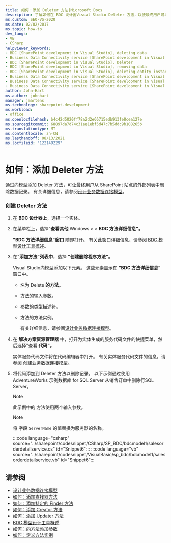 ```yaml
---
title: 如何：添加 Deleter 方法|Microsoft Docs
description: 了解如何在 BDC 设计器Visual Studio Deleter 方法，以便最终用户可以从 SharePoint 站点上的外部列表中删除数据记录。
ms.custom: SEO-VS-2020
ms.date: 02/02/2017
ms.topic: how-to
dev_langs:
- VB
- CSharp
helpviewer_keywords:
- BDC [SharePoint development in Visual Studio], deleting data
- Business Data Connectivity service [SharePoint development in Visual Studio], Deleter
- BDC [SharePoint development in Visual Studio], Deleter
- BDC [SharePoint development in Visual Studio], removing data
- BDC [SharePoint development in Visual Studio], deleting entity instances
- Business Data Connectivity service [SharePoint development in Visual Studio], deleting entity instances
- Business Data Connectivity service [SharePoint development in Visual Studio], deleting data
- Business Data Connectivity service [SharePoint development in Visual Studio], removing data
author: John-Hart
ms.author: johnhart
manager: jmartens
ms.technology: sharepoint-development
ms.workload:
- office
ms.openlocfilehash: b4c42d5020ff78a2d2e66715edb913fe8cea127e
ms.sourcegitcommit: 68897da7d74c31ae1ebf5d47c7b5ddc9b108265b
ms.translationtype: MT
ms.contentlocale: zh-CN
ms.lasthandoff: 08/13/2021
ms.locfileid: "122149229"
---
```

# <a name="how-to-add-a-deleter-method"></a>如何：添加 Deleter 方法
  通过向模型添加 Deleter 方法，可让最终用户从 SharePoint 站点的外部列表中删除数据记录。 有关详细信息，请参阅[设计业务数据连接模型](../sharepoint/designing-a-business-data-connectivity-model.md)。

### <a name="to-create-a-deleter-method"></a>创建 Deleter 方法

1. 在 **BDC 设计器上**，选择一个实体。

2. 在菜单栏上，选择"**查看其他** Windows  >    >  **BDC 方法详细信息"。**

    **"BDC 方法详细信息"窗口** 随即打开。 有关此窗口详细信息，请参阅 [BDC 模型设计工具概述](../sharepoint/bdc-model-design-tools-overview.md)。

3. 在"**添加方法"列表中**，选择 **"创建删除程序方法"。**

    Visual Studio向模型添加以下元素。 这些元素显示在 **"BDC 方法详细信息"** 窗口中。

   - 名为 Delete **的方法**。

   - 方法的输入参数。

   - 参数的类型描述符。

   - 方法的方法实例。

     有关详细信息，请参阅[设计业务数据连接模型](../sharepoint/designing-a-business-data-connectivity-model.md)。

4. 在 **解决方案资源管理器** 中，打开为实体生成的服务代码文件的快捷菜单，然后选择"查看 **代码"。**

    实体服务代码文件将在代码编辑器中打开。 有关实体服务代码文件的信息，请参阅 [创建业务数据连接模型](../sharepoint/creating-a-business-data-connectivity-model.md)。

5. 将代码添加到 Deleter 方法以删除记录。 以下示例通过使用 AdventureWorks 示例数据库 for SQL Server 从销售订单中删除行SQL Server。

   > [!NOTE]
   > 此示例中的 方法使用两个输入参数。

   > [!NOTE]
   > 将 字段 `ServerName` 的值替换为服务器的名称。

    :::code language="csharp" source="../sharepoint/codesnippet/CSharp/SP_BDC/bdcmodel1/salesorderdetailservice.cs" id="Snippet6":::
    :::code language="vb" source="../sharepoint/codesnippet/VisualBasic/sp_bdc/bdcmodel1/salesorderdetailservice.vb" id="Snippet6":::

## <a name="see-also"></a>请参阅
- [设计业务数据连接模型](../sharepoint/designing-a-business-data-connectivity-model.md)
- [如何：添加查找器方法](../sharepoint/how-to-add-a-finder-method.md)
- [如何：添加特定的 Finder 方法](../sharepoint/how-to-add-a-specific-finder-method.md)
- [如何：添加 Creator 方法](../sharepoint/how-to-add-a-creator-method.md)
- [如何：添加 Updater 方法](../sharepoint/how-to-add-an-updater-method.md)
- [BDC 模型设计工具概述](../sharepoint/bdc-model-design-tools-overview.md)
- [如何：向方法添加参数](../sharepoint/how-to-add-a-parameter-to-a-method.md)
- [如何：定义方法实例](../sharepoint/how-to-define-a-method-instance.md)
